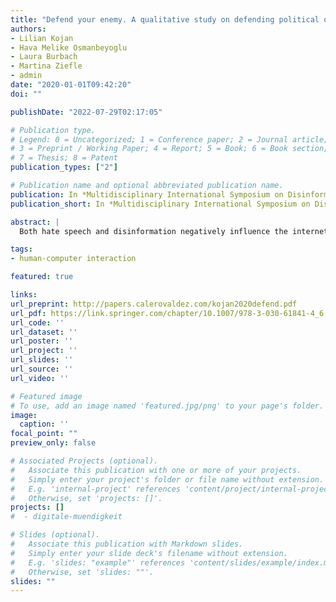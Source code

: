 ```yaml
---
title: "Defend your enemy. A qualitative study on defending political opponents against hate speech online"
authors:
- Lilian Kojan
- Hava Melike Osmanbeyoglu
- Laura Burbach
- Martina Ziefle
- admin
date: "2020-01-01T09:42:20"
doi: ""

publishDate: "2022-07-29T02:17:05"

# Publication type.
# Legend: 0 = Uncategorized; 1 = Conference paper; 2 = Journal article;
# 3 = Preprint / Working Paper; 4 = Report; 5 = Book; 6 = Book section;
# 7 = Thesis; 8 = Patent
publication_types: ["2"]

# Publication name and optional abbreviated publication name.
publication: In *Multidisciplinary International Symposium on Disinformation in Open Online …*
publication_short: In *Multidisciplinary International Symposium on Disinformation in Open Online …*

abstract: |
  Both hate speech and disinformation negatively influence the internet’s potential for public deliberation and lead to polarization between political groups. In this paper, we examine the potential of counter speech to bolster public deliberation and reduce polarization. In two focus groups, we interview participants on what motivates them to engage in counter speech in general as well as counter speech favoring political adversaries. Firstly, we find a sharp distinction between participants who avoid engaging with hate speech and participants who actively engage with hate speech in order to combat it. Thus, the most important predictor for counter speech favoring adversaries is an individual’s propensity for counter speech in general. In turn, motivations for counter speech in general are a strong sense of morality, a perception of the internet as an important space for public deliberation, and a sense of …

tags:
- human-computer interaction

featured: true

links:
url_preprint: http://papers.calerovaldez.com/kojan2020defend.pdf
url_pdf: https://link.springer.com/chapter/10.1007/978-3-030-61841-4_6
url_code: ''
url_dataset: ''
url_poster: ''
url_project: ''
url_slides: ''
url_source: ''
url_video: ''

# Featured image
# To use, add an image named 'featured.jpg/png' to your page's folder.
image:
  caption: ''
focal_point: ""
preview_only: false

# Associated Projects (optional).
#   Associate this publication with one or more of your projects.
#   Simply enter your project's folder or file name without extension.
#   E.g. 'internal-project' references 'content/project/internal-project/index.md'.
#   Otherwise, set 'projects: []'.
projects: []
#  - digitale-muendigkeit

# Slides (optional).
#   Associate this publication with Markdown slides.
#   Simply enter your slide deck's filename without extension.
#   E.g. 'slides: "example"' references 'content/slides/example/index.md'.
#   Otherwise, set 'slides: ""'.
slides: ""
---
```


